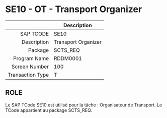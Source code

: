# **SE10 - OT - Transport Organizer**

|                  | Description                            |
|-----------------:|----------------------------------------|
|        SAP TCODE | SE10                                   |
|      Description | Transport Organizer                    |
|          Package | SCTS_REQ                               |
|     Program Name | RDDM0001                               |
|    Screen Number | 100                                    |
| Transaction Type | T                                      |

## ROLE

Le SAP TCode SE10 est utilisé pour la tâche : Organisateur de Transport. Le TCode appartient au package SCTS_REQ.